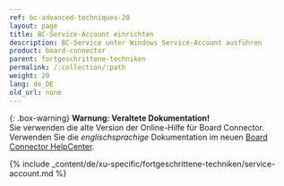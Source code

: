 ```yaml
---
ref: bc-advanced-techniques-20
layout: page
title: BC-Service-Account einrichten
description: BC-Service unter Windows Service-Account ausführen
product: board-connector
parent: fortgeschrittene-techniken
permalink: /:collection/:path
weight: 20
lang: de_DE
old_url: none
---
```


{: .box-warning}
**Warnung: Veraltete Dokumentation!** <br>
Sie verwenden die alte Version der Online-Hilfe für Board Connector.<br>
Verwenden Sie die *englischsprachige* Dokumentation im neuen [Board Connector HelpCenter](https://helpcenter.theobald-software.com/board-connector/documentation/introduction/).


{% include _content/de/xu-specific/fortgeschrittene-techniken/service-account.md %}